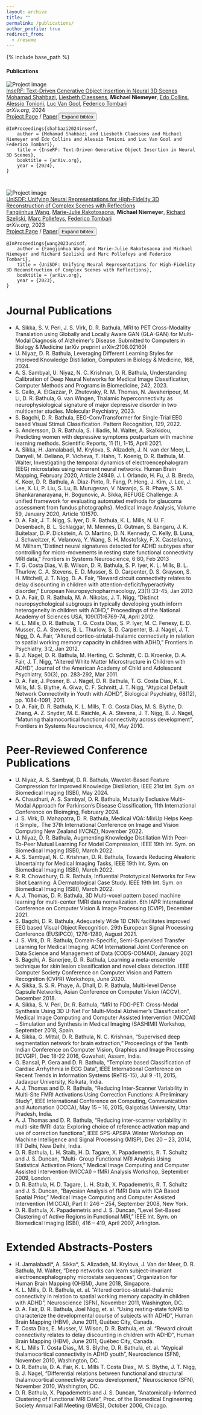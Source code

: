 ```yaml
---
layout: archive
title: ""
permalink: /publications/
author_profile: true
redirect_from:
  - /resume
---
```


{% include base_path %}

<div class="row" style="margin-top: 1em;">
<div class="col-sm-12" style="">
<h4>Publications</h4>
<div style="margin-bottom: 3em;"> <div class="row"><div class="col-sm-3"><img src="assets/img/publications/inserf.jpg" class="img-fluid img-thumbnail" alt="Project image"></div><div class="col-sm-9"><a href="https://mohamad-shahbazi.github.io/inserf/" target="_blank">InseRF: Text-Driven Generative Object Insertion in Neural 3D Scenes</a> <br><a href="https://mohamad-shahbazi.github.io/" target="_blank">Mohamad Shahbazi</a>, <a href="https://asl.ethz.ch/the-lab/people/person-detail.MjY5NDUz.TGlzdC8xNTg0LDEyMDExMzk5Mjg=.html" target="_blank">Liesbeth Claessens</a>, <span style="font-weight: bold";>Michael Niemeyer</span>, <a href="https://www.linkedin.com/in/edo-collins/?originalSubdomain=ch" target="_blank">Edo Collins</a>, <a href="https://alessiotonioni.github.io/" target="_blank">Alessio Tonioni</a>, <a href="https://ee.ethz.ch/the-department/faculty/professors/person-detail.OTAyMzM=.TGlzdC80MTEsMTA1ODA0MjU5.html" target="_blank">Luc Van Gool</a>, <a href="https://www.cs.cit.tum.de/camp/members/senior-research-scientists/federico-tombari/" target="_blank">Federico Tombari</a> <br><span style="font-style: italic;">arXiv.org</span>, 2024 <br><a href="https://mohamad-shahbazi.github.io/inserf/" target="_blank">Project Page</a> / <a href="https://arxiv.org/pdf/2401.05335.pdf" target="_blank">Paper</a> /<button class="btn btn-link" type="button" data-toggle="collapse" data-target="#collapseshahbazi2024inserf" aria-expanded="false" aria-controls="collapseExample" style="margin-left: -6px; margin-top: -2px;">Expand bibtex</button><div class="collapse" id="collapseshahbazi2024inserf"><div class="card card-body"><pre><code>@InProceedings{shahbazi2024inserf, 
	author = {Mohamad Shahbazi and Liesbeth Claessens and Michael Niemeyer and Edo Collins and Alessio Tonioni and Luc Van Gool and Federico Tombari}, 
	title = {InseRF: Text-Driven Generative Object Insertion in Neural 3D Scenes}, 
	booktitle = {arXiv.org}, 
	year = {2024}, 
}</pre></code></div></div> </div> </div> </div><div style="margin-bottom: 3em;"> <div class="row"><div class="col-sm-3"><img src="assets/img/publications/unisdf.jpg" class="img-fluid img-thumbnail" alt="Project image"></div><div class="col-sm-9"><a href="https://fangjinhuawang.github.io/UniSDF/" target="_blank">UniSDF: Unifying Neural Representations for High-Fidelity 3D Reconstruction of Complex Scenes with Reflections</a> <br><a href="https://fangjinhuawang.github.io/" target="_blank">Fangjinhua Wang</a>, <a href="http://www.lix.polytechnique.fr/Labo/Marie-Julie.RAKOTOSAONA/" target="_blank">Marie-Julie Rakotosaona</a>, <span style="font-weight: bold";>Michael Niemeyer</span>, <a href="https://szeliski.org/" target="_blank">Richard Szeliski</a>, <a href="https://people.inf.ethz.ch/pomarc/" target="_blank">Marc Pollefeys</a>, <a href="https://www.cs.cit.tum.de/camp/members/senior-research-scientists/federico-tombari/" target="_blank">Federico Tombari</a> <br><span style="font-style: italic;">arXiv.org</span>, 2023 <br><a href="https://fangjinhuawang.github.io/UniSDF/" target="_blank">Project Page</a> / <a href="https://fangjinhuawang.github.io/UniSDF/gfx/unisdf_arxiv.pdf" target="_blank">Paper</a> /<button class="btn btn-link" type="button" data-toggle="collapse" data-target="#collapsewang2023unisdf" aria-expanded="false" aria-controls="collapseExample" style="margin-left: -6px; margin-top: -2px;">Expand bibtex</button><div class="collapse" id="collapsewang2023unisdf"><div class="card card-body"><pre><code>@InProceedings{wang2023unisdf, 
	author = {Fangjinhua Wang and Marie-Julie Rakotosaona and Michael Niemeyer and Richard Szeliski and Marc Pollefeys and Federico Tombari}, 
	title = {UniSDF: Unifying Neural Representations for High-Fidelity 3D Reconstruction of Complex Scenes with Reflections}, 
	booktitle = {arXiv.org}, 
	year = {2023}, 
}</pre></code></div></div> </div> </div> </div>
                    </div>
                </div>
  
# Journal Publications
* A. Sikka, S. V. Peri,  J. S. Virk, D. R. Bathula, MRI to PET Cross-Modality Translation using Globally and Locally Aware GAN (GLA-GAN) for Multi-Modal Diagnosis of Alzheimer's Disease. Submitted to Computers in Biology  & Medicine (arXiv preprint arXiv:2108.02160)
* U. Niyaz, D. R. Bathula, Leveraging Different Learning Styles for Improved Knowledge Distillation, Computers in Biology & Medicine, 168, 2024.
* A. S. Sambyal, U. Niyaz, N. C. Krishnan, D. R. Bathula, Understanding Calibration of Deep Neural Networks for Medical Image Classification, Computer Methods and Programs in Biomedicine, 242, 2023.
* S. Gallo, A. ElGazzar, P. Zhutovsky, R. M. Thomas, N. Javaheripour, M. Li, D. R. Bathula, G. van Wingen, Thalamic hyperconnectivity as neurophysiological signature of major depressive disorder in two multicenter studies. Molecular Psychiatry, 2023.
* S. Bagchi, D. R. Bathula, EEG-ConvTransformer for Single-Trial EEG based Visual Stimuli Classification. Pattern Recognition, 129, 2022.
* S. Andersson, D. R. Bathula, S. I Iliadis, M. Walter, A. Skalkidou, Predicting women with depressive symptoms postpartum with machine learning methods. Scientific Reports,  11 (1), 1-15, April 2021.
* A. Sikka, H. Jamalabadi,  M. Krylova,  S. Alizadeh,  J. N. van der Meer,  L. Danyeli,  M. Deliano,  P. Vicheva,  T. Hahn,  T. Koenig, D. R. Bathula, M. Walter, Investigating the temporal dynamics of electroencephalogram (EEG) microstates using recurrent neural networks. Human Brain Mapping, February 2020, Article 24949.
J. I. Orlando, H. Fu, J. B. Breda, K. Keer, D. R. Bathula, A. Diaz-Pinto, R. Fang, P. Heng, J. Kim, J. Lee, J. Lee, X. Li, P. Liu, S. Lu, B. Murugesan, V. Naranjo, S. R. Phaye, S. M. Shankaranarayana, H. Bogunovic, A. Sikka, REFUGE Challenge: A unified framework for evaluating automated methods for glaucoma assessment from fundus photographs}. Medical Image Analysis, Volume 59, January 2020, Article 101570.
* D. A. Fair, J. T. Nigg, S. Iyer, D. R. Bathula, K. L. Mills, N. U. F. Dosenbach, B. L. Schlaggar, M. Mennes, D. Gutman, S. Bangaru, J. K. Buitelaar, D. P. Dickstein, A. D. Martino, D. N. Kennedy, C. Kelly, B. Luna, J. Schweitzer, K. Velanova, Y. Wang, S. H. Mostofsky, F. X. Castellanos, M. Milham,”Distinct neural signatures detected for ADHD subtypes after controlling for micro-movements in resting state functional connectivity MRI data,” Frontiers in Systems Neuroscience, 6:80, Feb 2013
* T. G. Costa Dias, V. B. Wilson, D. R. Bathula, S. P. Iyer, K. L. Mills, B. L. Thurlow, C. A. Stevens, E. D. Musser, S. D. Carpenter, D. S. Grayson, S. H. Mitchell, J. T. Nigg, D. A. Fair, “Reward circuit connectivity relates to delay discounting in children with attention-deficit/hyperactivity disorder,” European Neuropsychopharmacology, 23(1):33-45, Jan 2013
* D. A. Fair, D. R. Bathula, M. A. Nikolas, J. T. Nigg, “Distinct neuropsychological subgroups in typically developing youth inform heterogeneity in children with ADHD,” Proceedings of the National Academy of Sciences USA, 109(17):6769-74, April 2012.
* K. L. Mills, D. R. Bathula, T. G. Costa Dias, S. P. Iyer, M. C. Fenesy, E. D. Musser, C. A. Stevens, B. L. Thurlow, S. D. Carpenter, B. J. Nagel, J. T. Nigg, D. A. Fair, “Altered cortico-striatal-thalamic connectivity in relation to spatial working memory capacity in children with ADHD,” Frontiers in Psychiatry, 3:2, Jan 2012.
* B. J. Nagel, D. R. Bathula, M. Herting, C. Schmitt, C. D. Kroenke, D. A. Fair, J. T. Nigg, “Altered White Matter Microstructure in Children with ADHD”, Journal of the American Academy of Child and Adolescent Psychiatry, 50(3), pp. 283-292, Mar 2011.
* D. A. Fair, J. Posner, B. J. Nagel, D. R. Bathula, T. G. Costa Dias, K. L. Mills, M. S. Blythe, A. Giwa, C. F. Schmitt, J. T. Nigg, “Atypical Default Network Connectivity in Youth with ADHD”, Biological Psychiatry, 68(12), pp. 1084-1091, 2011.
* D. A. Fair, D. R. Bathula, K. L. Mills, T. G. Costa Dias, M. S. Blythe, D. Zhang, A. Z. Snyder, M. E. Raichle, A. A. Stevens, J. T. Nigg, B. J. Nagel, “Maturing thalamocortical functional connectivity across development”, Frontiers in Systems Neuroscience, 4:10, May 2010.

# Peer-Reviewed Conference Publications
* U. Niyaz, A. S. Sambyal, D. R. Bathula,  Wavelet-Based Feature Compression for Improved Knowledge Distillation, IEEE 21st Int. Sym. on Biomedical Imaging (ISBI), May 2024.
* A. Chaudhuri, A. S. Sambyal, D. R. Bathula,  Mutually Exclusive Multi-Modal Approach for Parkinson’s Disease Classification, 11th International Conference on Bioimging, February 2024.
* J. S. Virk, D. Mahapatra, D. R. Bathula,  Medical VQA: MixUp Helps Keep it Simple,. The 37th International Conference on Image and Vision Computing New Zealand (IVCNZ), November 2022. 
* U. Niyaz, D. R. Bathula, Augmenting Knowledge Distillation With Peer-To-Peer Mutual Learning For Model Compression, IEEE 19th Int. Sym. on Biomedical Imaging (ISBI), March 2022.
* A. S. Sambyal, N. C. Krishnan, D. R. Bathula, Towards Reducing Aleatoric Uncertainty for Medical Imaging Tasks, IEEE 19th Int. Sym. on Biomedical Imaging (ISBI), March 2022. 
* R. R. Chowdhury, D. R. Bathula, Influential Prototypical Networks for Few Shot Learning: A Dermatological Case Study. IEEE 19th Int. Sym. on Biomedical Imaging (ISBI), March 2022.
* A. J. Thomas, D. R. Bathula,  3D Multi-voxel pattern based machine learning for multi-center fMRI data normalization. 6th IAPR International Conference on Computer Vision & Image Processing (CVIP), December 2021.
* S. Bagchi, D. R. Bathula,  Adequately Wide 1D CNN facilitates improved EEG based Visual Object Recognition. 29th European Signal Processing Conference (EUSIPCO), 1276-1280, August 2021.     
* J. S. Virk, D. R. Bathula,  Domain-Specific, Semi-Supervised Transfer Learning for Medical Imaging. ACM International Joint Conference on Data Science and Management of Data (CODS-COMAD), January 2021
* S. Bagchi, A. Banerjee, D. R. Bathula,  Learning a meta-ensemble technique for skin lesion classification and novel class detection. IEEE Computer Society Conference on Computer Vision and Pattern Recognition (CVPR) Workshops, June 2020.
* A. Sikka, S. S. R. Phaye, A. Dhall, D. R. Bathula, Multi-level Dense Capsule Networks, Asian Conference on Computer Vision (ACCV), December 2018.
* A. Sikka, S. V. Peri, Dr. R. Bathula, “MRI to FDG-PET: Cross-Modal Synthesis Using 3D U-Net For Multi-Modal Alzheimer’s Classification“, Medical Image Computing and Computer Assisted Intervention (MICCAI) – Simulation and Synthesis in Medical Imaging (SASHIMI) Workshop, September 2018, Spain.
* A. Sikka, G. Mittal, D. R. Bathula, N. C. Krishnan, “Supervised deep segmentation network for brain extraction,” Proceedings of the Tenth Indian Conference on Computer Vision, Graphics and Image Processing (ICVGIP), Dec 18-22 2016, Guwahati, Assam, India.
* G. Bansal, P. Gera and D. R. Bathula, “Template based Classification of Cardiac Arrhythmia in ECG Data“, IEEE International Conference on Recent Trends in Information Systems (ReTIS-15), Jul 9 -11, 2015, Jadavpur University, Kolkata, India.
* A. J. Thomas and D. R. Bathula, “Reducing Inter-Scanner Variability in Multi-Site FMRI Activations Using Correction Functions: A Preliminary Study”, IEEE International Conference on Computing, Communication and Automation (ICCCA), May 15 – 16, 2015, Galgotias University, Uttar Pradesh, India.
* A. J. Thomas and D. R. Bathula, “Reducing inter-scanner variability in multi-site fMRI data: Exploring choice of reference activation map and use of correction functions”, IEEE SPS-APSIPA Winter Workshop on Machine Intelligence and Signal Processing (MISP), Dec 20 – 23, 2014, IIIT Delhi, New Delhi, India.
* D. R. Bathula, L. H. Staib, H. D. Tagare, X. Papademetris, R. T. Schultz and J. S. Duncan, “Multi- Group Functional MRI Analysis Using Statistical Activation Priors,” Medical Image Computing and Computer Assisted Intervention (MICCAI) – fMRI Analysis Workshop, September 2009, London.
* D. R. Bathula, H. D. Tagare, L. H. Staib, X. Papademetris, R. T. Schultz and J. S. Duncan, “Bayesian Analysis of fMRI Data with ICA Based Spatial Prior,” Medical Image Computing and Computer Assisted Intervention (MICCAI), Part II: 246 – 254, September 2008, New York.
* D. R. Bathula, X. Papademetris and J. S. Duncan, “Level Set-Based Clustering of Active Regions in Functional MRI,” IEEE Int. Sym. on Biomedical Imaging (ISBI), 416 – 419, April 2007, Arlington.

# Extended Abstracts-Posters
* H. Jamalabadi*, A. Sikka*,  S. Alizadeh, M. Krylova, J. Van der Meer, D. R. Bathula, M. Walter, “Deep networks can learn subject-invariant electroencephalography microstate sequences“, Organization for Human Brain Mapping  (OHBM), June 2018, Singapore.
* K. L. Mills, D. R. Bathula, et. al. “Altered cortico-striatal-thalamic connectivity in relation to spatial working memory capacity in children with ADHD”, Neuroscience (SFN), November 2011, Washington, DC.
* D. A. Fair, D. R. Bathula, Joel Nigg, et. al. “Using resting-state fcMRI to characterize the developmental course of subjects with ADHD”, Human Brain Mapping (HBM), June 2011, Québec City, Canada.
* T. Costa Dias, E. Musser, V. Wilson, D. R. Bathula, et. al. “Reward circuit connectivity relates to delay discounting in children with ADHD”, Human Brain Mapping (HBM), June 2011, Québec City, Canada.
* K. L. Mills T. Costa Dias,, M. S. Blythe, D. R. Bathula, et. al. “Atypical thalamocortical connectivity in ADHD youth”, Neuroscience (SFN), November 2010, Washington, DC.
* D. R. Bathula, D. A. Fair, K. L. Mills T. Costa Dias,, M. S. Blythe, J. T. Nigg, B. J. Nagel, “Differential relations between functional and structural thalamocortical connectivity across development,” Neuroscience (SFN), November 2010, Washington, DC.
* D. R. Bathula, X. Papademetris and J. S. Duncan, “Anatomically-Informed Clustering of Functional MRI Data”, Proc. of the Biomedical Engineering Society Annual Fall Meeting (BMES), October 2006, Chicago.
